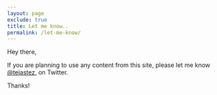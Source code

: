 ```yaml
---
layout: page
exclude: true
title: Let me know..
permalink: /let-me-know/
---
```


Hey there,

If you are planning to use any content from this site, please let me know [@tejastez](https://twitter.com/tejastez), on Twitter.

Thanks!